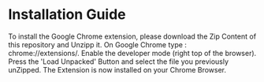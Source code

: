 # Installation Guide

To install the Google Chrome extension, please download the Zip Content of this repository and Unzipp it. 
On Google Chrome type : chrome://extensions/. Enable the developer mode (right top of the browser). 
Press the 'Load Unpacked' Button and select the file you previously unZipped. 
The Extension is now installed on your Chrome Browser.

